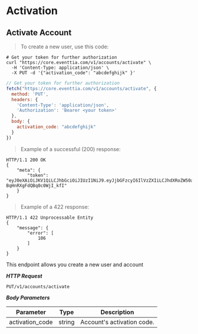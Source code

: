 # Activation


## Activate Account

> To create a new user, use this code:

```shell
# Get your token for further authorization
curl "https://core.eventtia.com/v1/accounts/activate" \
  -H 'Content-Type: application/json' \
  -X PUT -d '{"activation_code": "abcdefghijk" }'
```

```javascript
// Get your token for further authorization
fetch("https://core.eventtia.com/v1/accounts/activate", {
  method: 'PUT',
  headers: {
    'Content-Type': 'application/json',
    'Authorization': 'Bearer <your token>'
  },
  body: {
    activation_code: "abcdefghijk"
  }
})
```

> Example of a successful (200) response:

```http
HTTP/1.1 200 OK
{
    "meta": {
        "token": "eyJ0eXAiOiJKV1QiLCJhbGciOiJIUzI1NiJ9.eyJjbGFzcyI6IlVzZXIiLCJhdXRoZW50aWNhdGlvbl9rZXkiOiJwb2VmZWNvbSIsImV4cCI6MTU5MzcwMTYwMX0.sHJrSzZYxnYxyWDRIjgK-BqHnRXgFdQBq0c0WjI_kfI"
    }
}
```

> Example of a 422 response:

```http
HTTP/1.1 422 Unprocessable Entity
{
    "message": {
        "error": [
            106
        ]
    }
}
```

This endpoint allows you create a new user and account

***HTTP Request***

`PUT/v1/accounts/activate`

***Body Parameters***

Parameter | Type | Description
--------- | ---- | -----------
activation_code | string | Account's activation code.


